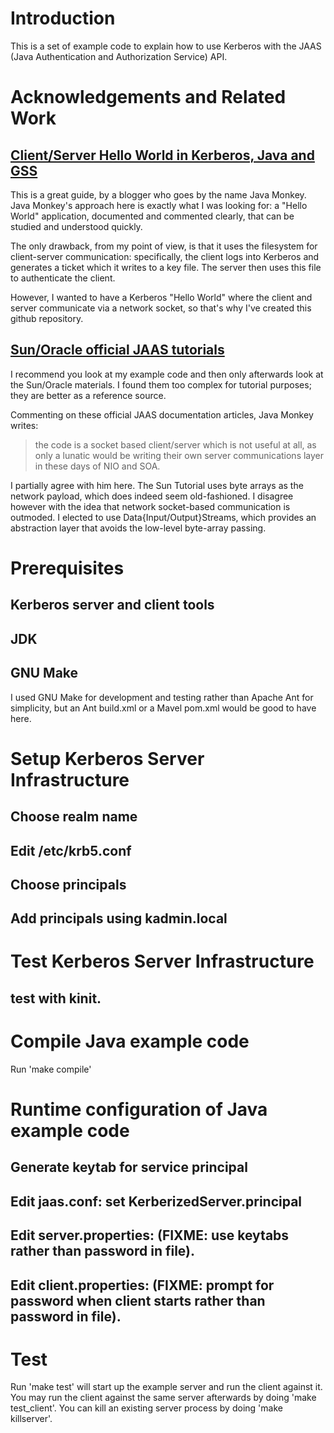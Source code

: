 # Introduction

This is a set of example code to explain how to use Kerberos with
the JAAS (Java Authentication and Authorization Service) API.

# Acknowledgements and Related Work

## [Client/Server Hello World in Kerberos, Java and GSS](http://thejavamonkey.blogspot.com/2008/04/clientserver-hello-world-in-kerberos.html)

This is a great guide, by a blogger who goes by the name Java
Monkey. Java Monkey's approach here is exactly what I was looking for:
a "Hello World" application, documented and commented clearly, that
can be studied and understood quickly. 

The only drawback, from my point of view, is that it uses the
filesystem for client-server communication: specifically, the client
logs into Kerberos and generates a ticket which it writes to a key
file. The server then uses this file to authenticate the client.

However, I wanted to have a Kerberos "Hello World" where the client
and server communicate via a network socket, so that's why I've
created this github repository.

## [Sun/Oracle official JAAS tutorials](http://java.sun.com/j2se/1.5.0/docs/guide/security/jgss/tutorials/index.html)

I recommend you look at my example code and then only afterwards look
at the Sun/Oracle materials. I found them too complex for tutorial
purposes; they are better as a reference source.

Commenting on these official JAAS documentation articles, Java Monkey writes:

> the code is a socket based client/server which is not useful at all,
> as only a lunatic would be writing their own server communications
> layer in these days of NIO and SOA.

I partially agree with him here. The Sun Tutorial uses byte arrays as
the network payload, which does indeed seem old-fashioned. I disagree
however with the idea that network socket-based communication is
outmoded. I elected to use Data{Input/Output}Streams, which provides
an abstraction layer that avoids the low-level byte-array passing. 

# Prerequisites

## Kerberos server and client tools

## JDK

## GNU Make

I used GNU Make for development and testing rather than Apache Ant for
simplicity, but an Ant build.xml or a Mavel pom.xml would be good to have here.

# Setup Kerberos Server Infrastructure

## Choose realm name

## Edit /etc/krb5.conf

## Choose principals

## Add principals using kadmin.local 

# Test Kerberos Server Infrastructure

## test with kinit.

# Compile Java example code

Run 'make compile'

# Runtime configuration of Java example code

## Generate keytab for service principal

## Edit jaas.conf: set KerberizedServer.principal

## Edit server.properties: (FIXME: use keytabs rather than password in file).

## Edit client.properties: (FIXME: prompt for password when client starts rather than password in file).

# Test

Run 'make test' will start up the example server and run the client
against it. You may run the client against the same server afterwards
by doing 'make test_client'. You can kill an existing server process
by doing 'make killserver'.
